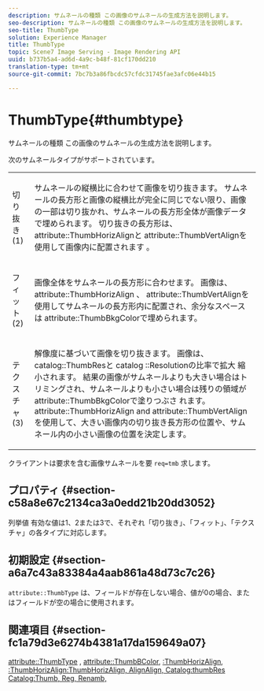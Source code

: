 ```yaml
---
description: サムネールの種類 この画像のサムネールの生成方法を説明します。
seo-description: サムネールの種類 この画像のサムネールの生成方法を説明します。
seo-title: ThumbType
solution: Experience Manager
title: ThumbType
topic: Scene7 Image Serving - Image Rendering API
uuid: b737b5a4-ad6d-4a9c-b48f-81cf170dd210
translation-type: tm+mt
source-git-commit: 7bc7b3a86fbcdc57cfdc31745fae3afc06e44b15

---
```



# ThumbType{#thumbtype}

サムネールの種類 この画像のサムネールの生成方法を説明します。

次のサムネールタイプがサポートされています。

<table id="simpletable_874E4190A1DC4FB0AE1B2E3734746527"> 
 <tr class="strow"> 
  <td class="stentry"> <p>切り抜き(1) </p></td> 
  <td class="stentry"> <p>サムネールの縦横比に合わせて画像を切り抜きます。 サムネールの長方形と画像の縦横比が完全に同じでない限り、画像の一部は切り抜かれ、サムネールの長方形全体が画像データで埋められます。 切り抜きの長方形は、 <span class="codeph"> attribute::ThumbHorizAlignと</span> attribute::ThumbVertAlignを使用して画像内に配置されます <span class="codeph"></span>。 </p></td> 
 </tr> 
 <tr class="strow"> 
  <td class="stentry"> <p>フィット(2) </p></td> 
  <td class="stentry"> <p>画像全体をサムネールの長方形に合わせます。 画像は、attribute::ThumbHorizAlign <span class="codeph"> 、</span> attribute::ThumbVertAlignを使用してサムネールの長方形内に配置され、余分なスペースは <span class="codeph"> attribute::ThumbBkgColorで埋められます</span><span class="codeph"></span>。 </p></td> 
 </tr> 
 <tr class="strow"> 
  <td class="stentry"> <p>テクスチャ(3) </p></td> 
  <td class="stentry"> <p>解像度に基づいて画像を切り抜きます。 画像は、catalog::ThumbResと <span class="codeph"> catalog</span> ::Resolutionの比率で拡大 <span class="codeph"> 縮小されます</span>。 結果の画像がサムネールよりも大きい場合はトリミングされ、サムネールよりも小さい場合は残りの領域がattribute::ThumbBkgColorで塗りつぶさ <span class="codeph"> れます</span>。 <span class="codeph"> attribute::ThumbHorizAlign</span> and <span class="codeph"></span> attribute::ThumbVertAlignを使用して、大きい画像内の切り抜き長方形の位置や、サムネール内の小さい画像の位置を決定します。 </p></td> 
 </tr> 
</table>

クライアントは要求を含む画像サムネールを要 `req=tmb` 求します。

## プロパティ {#section-c58a8e67c2134ca3a0edd21b20dd3052}

列挙値 有効な値は1、2または3で、それぞれ「切り抜き」、「フィット」、「テクスチャ」の各タイプに対応します。

## 初期設定 {#section-a6a7c43a83384a4aab861a48d73c7c26}

`attribute::ThumbType` は、フィールドが存在しない場合、値が0の場合、またはフィールドが空の場合に使用されます。

## 関連項目 {#section-fc1a79d3e6274b4381a17da159649a07}

[attribute::ThumbType](../../../../../../is-api/image-catalog/image-serving-api-ref/c-image-catalog-reference/c-attributes-reference/r-thumbtype.md#reference-329e9dbf3e5f49548d1eb61915b538f5) , [attribute::ThumbBColor](../../../../../../is-api/image-catalog/image-serving-api-ref/c-image-catalog-reference/c-attributes-reference/r-thumbbkgcolor.md#reference-8e38088e79a54446a9106d0b93c9b31e), [:ThumbHorizAlign](../../../../../../is-api/image-catalog/image-serving-api-ref/c-image-catalog-reference/c-attributes-reference/r-thumbhorizalign.md#reference-0ae8b88669df4769a9053b22aca33691), [:ThumbHorizAlign](../../../../../../is-api/image-catalog/image-serving-api-ref/c-image-catalog-reference/c-attributes-reference/r-thumbvertalign.md#reference-d47c6b34588c4855b04ad134e472f04f)[](../../../../../../is-api/image-catalog/image-serving-api-ref/c-image-catalog-reference/c-image-svg-data-reference/c-image-data-reference/r-thumbres-cat.md#reference-eedb9991397347c3bed5bd0a785c4c69)[](../../../../../../is-api/image-catalog/image-serving-api-ref/c-image-catalog-reference/c-image-svg-data-reference/c-image-data-reference/r-resolution-cat.md#reference-de489f5f36b64bd0831749546f8728e1)[](../../../../../../is-api/http-ref/image-serving-api-ref/c-http-protocol-reference/c-command-reference/r-req/r-req.md#reference-907cdb4a97034db7ad94695f25552e76)[:ThumbHorizAlign, AlignAlign, Catalog:thumbRes Catalog:Thumb, Reg, Renamb,](../../../../../../is-api/http-ref/image-serving-api-ref/c-http-protocol-reference/c-notes-on-server-behavior/r-thumbnail-scaling.md#reference-0f71817f721d4913b34816758d69b07f)
